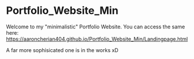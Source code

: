 # Portfolio_Website_Min

Welcome to my "minimalistic" Portfolio Website.
You can access the same here: https://aaroncherian404.github.io/Portfolio_Website_Min/Landingpage.html

A far more sophisicated one is in the works xD
